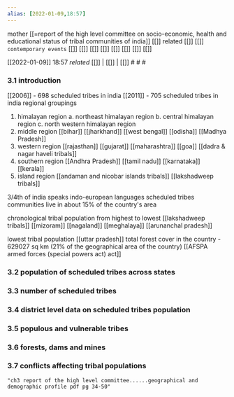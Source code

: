 ```yaml
---
alias: [2022-01-09,18:57]
---
```

 mother [[=report of the high level committee on socio-economic, health and educational status of tribal communities of india]] [[]]
 related [[]] [[]]
 `contemporary events` [[]] [[]] [[]] [[]] [[]] [[]] [[]] [[]]

[[2022-01-09]] 18:57 _related_ [[]] | [[]] | [[]] # # #

### 3.1 introduction
[[2006]] - 698 scheduled tribes in india
[[2011]] - 705 scheduled tribes in india
regional groupings
1. himalayan region
a. northeast himalayan region
b. central himalayan region
c. north western himalayan region
2. middle region
[[bihar]] [[jharkhand]] [[west bengal]] [[odisha]] [[Madhya Pradesh]]
3. western region
[[rajasthan]] [[gujarat]] [[maharashtra]] [[goa]] [[dadra & nagar haveli tribals]]
4. southern region
[[Andhra Pradesh]] [[tamil nadu]] [[karnataka]] [[kerala]]
5. island region
[[andaman and nicobar islands tribals]] [[lakshadweep tribals]]

3/4th of india speaks indo-european languages
scheduled tribes communities live in about 15% of the country's area

chronological tribal population from highest to lowest
[[lakshadweep tribals]]
[[mizoram]]
[[nagaland]]
[[meghalaya]]
[[arunanchal pradesh]]

lowest tribal population [[uttar pradesh]]
total forest cover in the country - 629027 sq km (21% of the geographical area of the country)
[[AFSPA armed forces (special powers act) act]]


### 3.2 population of scheduled tribes across states
### 3.3 number of scheduled tribes
### 3.4 district level data on scheduled tribes population
### 3.5 populous and vulnerable tribes
### 3.6 forests, dams and mines
### 3.7 conflicts affecting tribal populations
```query 2022-01-09 18:57
"ch3 report of the high level committee......geographical and demographic profile pdf pg 34-50"
```

